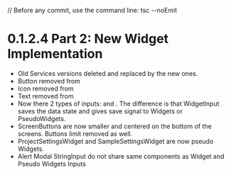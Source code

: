 // Before any commit, use the command line: tsc --noEmit

# 0.1.2.4 Part 2: New Widget Implementation

- Old Services versions deleted and replaced by the new ones.
- Button removed from <Layout />
- Icon removed from <Layout />
- Text removed from <Layout />
- Now there 2 types of inputs: <WidgetInput /> and <Inputs />. The difference is that WidgetInput saves the data state and gives save signal to Widgets or PseudoWidgets.
- ScreenButtons are now smaller and centered on the bottom of the screens. Buttons limit removed as well.
- ProjectSettingsWidget and SampleSettingsWidget are now pseudo Widgets.
- Alert Modal StringInput do not share same components as Widget and Pseudo Widgets Inputs
